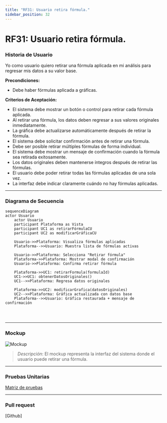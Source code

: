 ```yaml
---
title: "RF31: Usuario retira fórmula."  
sidebar_position: 32
---
```


# RF31: Usuario retira fórmula.

### Historia de Usuario

Yo como usuario quiero retirar una fórmula aplicada en mi análisis para regresar mis datos a su valor base.

  **Precondiciones:**
  - Debe haber fórmulas aplicada a gráficas.

  **Criterios de Aceptación:**
  - El sistema debe mostrar un botón o control para retirar cada fórmula aplicada.
  - Al retirar una fórmula, los datos deben regresar a sus valores originales inmediatamente.
  - La gráfica debe actualizarse automáticamente después de retirar la fórmula.
  - El sistema debe solicitar confirmación antes de retirar una fórmula.
  - Debe ser posible retirar múltiples fórmulas de forma individual.
  - El sistema debe mostrar un mensaje de confirmación cuando la fórmula sea retirada exitosamente.
  - Los datos originales deben mantenerse íntegros después de retirar las fórmulas.
  - El usuario debe poder retirar todas las fórmulas aplicadas de una sola vez.
  - La interfaz debe indicar claramente cuándo no hay fórmulas aplicadas.
  
---


### Diagrama de Secuencia

```mermaid
sequenceDiagram
actor Usuario
    actor Usuario
    participant Plataforma as Vista
    participant UC1 as retirarFórmulaCU
    participant UC2 as modificarGráficaCU

    Usuario->>Plataforma: Visualiza fórmulas aplicadas
    Plataforma-->>Usuario: Muestra lista de fórmulas activas
    
    Usuario->>Plataforma: Selecciona "Retirar fórmula"
    Plataforma->>Plataforma: Mostrar modal de confirmación
    Usuario->>Plataforma: Confirma retirar fórmula
    
    Plataforma->>UC1: retirarFormula(formulaId)
    UC1->>UC1: obtenerDatosOriginales()
    UC1-->>Plataforma: Regresa datos originales
    
    Plataforma->>UC2: modificarGrafica(datosOriginales)
    UC2-->>Plataforma: Gráfica actualizada con datos base
    Plataforma-->>Usuario: Gráfica restaurada + mensaje de confirmación
    
  
    
```

---

### Mockup

![Mockup](./mockups/MockupAnálisis2.png)

> *Descripción*: El mockup representa la interfaz del sistema donde el usuario puede retirar una fórmula. 


---

### Pruebas Unitarias 
[Matriz de pruebas](https://docs.google.com/spreadsheets/d/1W-JW32dTsfI22-Yl5LydMhiu-oXHH_xo3hWvK6FHeLw/edit?gid=1410973941#gid=1410973941)

---

### Pull request
[Github]
